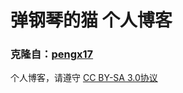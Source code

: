 # 弹钢琴的猫 个人博客

### 克隆自：[pengx17](http://pengx17.me/)

个人博客，请遵守 [CC BY-SA 3.0协议](http://creativecommons.org/licenses/by-sa/3.0/deed.zh)
